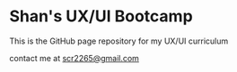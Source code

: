 # Shan's UX/UI Bootcamp

This is the GitHub page repository for my UX/UI curriculum

contact me at scr2265@gmail.com

